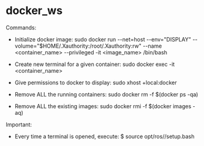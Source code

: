 # docker_ws

Commands:

  - Initialize docker image: sudo docker run --net=host --env="DISPLAY" --volume="$HOME/.Xauthority:/root/.Xauthority:rw" --name <container_name> --privileged  -it <image_name> /bin/bash
  
  - Create new terminal for a given container: sudo docker exec -it <container_name>
  - Give permissions to docker to display: sudo xhost +local:docker
  - Remove ALL the running containers: sudo docker rm -f $(docker ps -qa)
  - Remove ALL the existing images: sudo docker rmi -f $(docker images -aq)

Important:

  - Every time a terminal is opened, execute: $ source opt/ros/<ros-distro>/setup.bash
